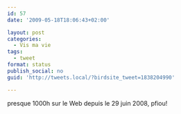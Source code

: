 ```yaml
---
id: 57
date: '2009-05-18T18:06:43+02:00'

layout: post
categories:
  - Vis ma vie
tags:
  - tweet
format: status
publish_social: no
guid: 'http://tweets.local/?birdsite_tweet=1838204990'

---
```


presque 1000h sur le Web depuis le 29 juin 2008, pfiou!